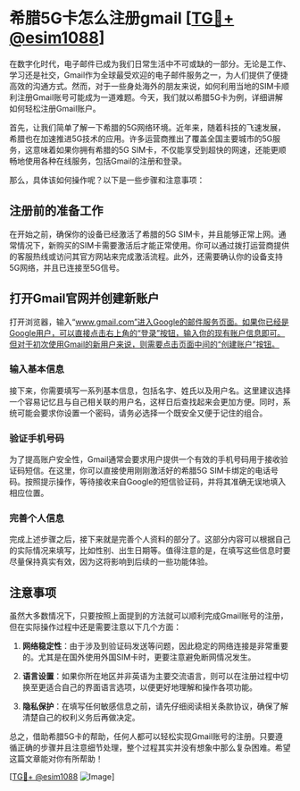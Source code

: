 # 希腊5G卡怎么注册gmail [[TG💪+ @esim1088](https://t.me/s/esim1088)]

在数字化时代，电子邮件已成为我们日常生活中不可或缺的一部分。无论是工作、学习还是社交，Gmail作为全球最受欢迎的电子邮件服务之一，为人们提供了便捷高效的沟通方式。然而，对于一些身处海外的朋友来说，如何利用当地的SIM卡顺利注册Gmail账号可能成为一道难题。今天，我们就以希腊5G卡为例，详细讲解如何轻松注册Gmail账户。

首先，让我们简单了解一下希腊的5G网络环境。近年来，随着科技的飞速发展，希腊也在加速推进5G技术的应用。许多运营商推出了覆盖全国主要城市的5G服务，这意味着如果你拥有希腊的5G SIM卡，不仅能享受到超快的网速，还能更顺畅地使用各种在线服务，包括Gmail的注册和登录。

那么，具体该如何操作呢？以下是一些步骤和注意事项：

## 注册前的准备工作

在开始之前，确保你的设备已经激活了希腊的5G SIM卡，并且能够正常上网。通常情况下，新购买的SIM卡需要激活后才能正常使用。你可以通过拨打运营商提供的客服热线或访问其官方网站来完成激活流程。此外，还需要确认你的设备支持5G网络，并且已连接至5G信号。

## 打开Gmail官网并创建新账户

打开浏览器，输入“www.gmail.com”进入Google的邮件服务页面。如果你已经是Google用户，可以直接点击右上角的“登录”按钮，输入你的现有账户信息即可。但对于初次使用Gmail的新用户来说，则需要点击页面中间的“创建账户”按钮。

### 输入基本信息

接下来，你需要填写一系列基本信息，包括名字、姓氏以及用户名。这里建议选择一个容易记忆且与自己相关联的用户名，这样日后查找起来会更加方便。同时，系统可能会要求你设置一个密码，请务必选择一个既安全又便于记住的组合。

### 验证手机号码

为了提高账户安全性，Gmail通常会要求用户提供一个有效的手机号码用于接收验证码短信。在这里，你可以直接使用刚刚激活好的希腊5G SIM卡绑定的电话号码。按照提示操作，等待接收来自Google的短信验证码，并将其准确无误地填入相应位置。

### 完善个人信息

完成上述步骤之后，接下来就是完善个人资料的部分了。这部分内容可以根据自己的实际情况来填写，比如性别、出生日期等。值得注意的是，在填写这些信息时要尽量保持真实有效，因为这将影响到后续的一些功能体验。

## 注意事项

虽然大多数情况下，只要按照上面提到的方法就可以顺利完成Gmail账号的注册，但在实际操作过程中还是需要注意以下几个方面：

1. **网络稳定性**：由于涉及到验证码发送等问题，因此稳定的网络连接是非常重要的。尤其是在国外使用外国SIM卡时，更要注意避免断网情况发生。
   
2. **语言设置**：如果你所在地区并非英语为主要交流语言，则可以在注册过程中切换至更适合自己的界面语言选项，以便更好地理解和操作各项功能。

3. **隐私保护**：在填写任何敏感信息之前，请先仔细阅读相关条款协议，确保了解清楚自己的权利义务后再做决定。

总之，借助希腊5G卡的帮助，任何人都可以轻松实现Gmail账号的注册。只要遵循正确的步骤并且注意细节处理，整个过程其实并没有想象中那么复杂困难。希望这篇文章能对你有所帮助！

[[TG💪+ @esim1088](https://t.me/s/esim1088) ![Image](https://i.postimg.cc/4NQfJmqS/Snipaste-2025-05-13-00-14-12.png)]